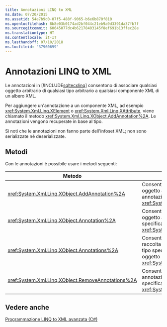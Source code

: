 ```yaml
---
title: Annotazioni LINQ to XML
ms.date: 07/20/2015
ms.assetid: 54e7b9d0-07f5-488f-9065-b6e6b870f810
ms.openlocfilehash: 8b8e03b0174ad2bf044c21eb9a9d3391da37fb7f
ms.sourcegitcommit: 60645077dc4b62178403145f8ef691b13ffec28e
ms.translationtype: HT
ms.contentlocale: it-IT
ms.lasthandoff: 07/10/2018
ms.locfileid: "37960699"
---
```

# <a name="linq-to-xml-annotations"></a>Annotazioni LINQ to XML
Le annotazioni in [!INCLUDE[sqltecxlinq](~/includes/sqltecxlinq-md.md)] consentono di associare qualsiasi oggetto arbitrario di qualsiasi tipo arbitrario a qualsiasi componente XML di un albero XML.  
  
 Per aggiungere un'annotazione a un componente XML, ad esempio <xref:System.Xml.Linq.XElement> o <xref:System.Xml.Linq.XAttribute>, viene chiamato il metodo <xref:System.Xml.Linq.XObject.AddAnnotation%2A>. Le annotazioni vengono recuperate in base al tipo.  
  
 Si noti che le annotazioni non fanno parte dell'infoset XML; non sono serializzate né deserializzate.  
  
## <a name="methods"></a>Metodi  
 Con le annotazioni è possibile usare i metodi seguenti:  
  
|Metodo|Descrizione|  
|------------|-----------------|  
|<xref:System.Xml.Linq.XObject.AddAnnotation%2A>|Consente di aggiungere un oggetto all'elenco di annotazioni di un oggetto <xref:System.Xml.Linq.XObject>.|  
|<xref:System.Xml.Linq.XObject.Annotation%2A>|Consente di ottenere il primo oggetto annotazione del tipo specificato da un oggetto <xref:System.Xml.Linq.XObject>.|  
|<xref:System.Xml.Linq.XObject.Annotations%2A>|Consente di ottenere una raccolta di annotazioni del tipo specificato per un oggetto <xref:System.Xml.Linq.XObject>.|  
|<xref:System.Xml.Linq.XObject.RemoveAnnotations%2A>|Consente di rimuove le annotazioni del tipo specificato da un oggetto <xref:System.Xml.Linq.XObject>.|  
  
## <a name="see-also"></a>Vedere anche  
 [Programmazione LINQ to XML avanzata (C#)](../../../../csharp/programming-guide/concepts/linq/advanced-linq-to-xml-programming.md)
